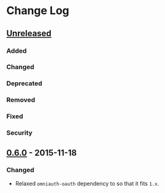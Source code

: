 # Change Log

## [Unreleased]
### Added
### Changed
### Deprecated
### Removed
### Fixed
### Security

## [0.6.0] - 2015-11-18
### Changed
- Relaxed `omniauth-oauth` dependency to so that it fits `1.x`.

[Unreleased]: https://github.com/andresbravog/omniauth-signnow/compare/v0.6.0...HEAD
[0.6.0]: https://github.com/andresbravog/omniauth-signnow/compare/v0.5.1...v0.6.0
